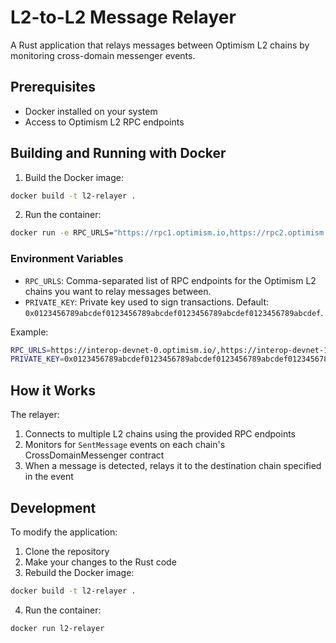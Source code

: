 # L2-to-L2 Message Relayer

A Rust application that relays messages between Optimism L2 chains by monitoring cross-domain messenger events.

## Prerequisites

- Docker installed on your system
- Access to Optimism L2 RPC endpoints

## Building and Running with Docker

1. Build the Docker image:
```bash
docker build -t l2-relayer .
```

2. Run the container:
```bash
docker run -e RPC_URLS="https://rpc1.optimism.io,https://rpc2.optimism.io" l2-relayer
```

### Environment Variables

- `RPC_URLS`: Comma-separated list of RPC endpoints for the Optimism L2 chains you want to relay messages between.
- `PRIVATE_KEY`: Private key used to sign transactions. Default: `0x0123456789abcdef0123456789abcdef0123456789abcdef0123456789abcdef`.

Example:
```bash
RPC_URLS=https://interop-devnet-0.optimism.io/,https://interop-devnet-1.optimism.io/
PRIVATE_KEY=0x0123456789abcdef0123456789abcdef0123456789abcdef0123456789abcdef
```

## How it Works

The relayer:
1. Connects to multiple L2 chains using the provided RPC endpoints
2. Monitors for `SentMessage` events on each chain's CrossDomainMessenger contract
3. When a message is detected, relays it to the destination chain specified in the event

## Development

To modify the application:

1. Clone the repository
2. Make your changes to the Rust code
3. Rebuild the Docker image:
```bash
docker build -t l2-relayer .
```
4. Run the container:
```bash
docker run l2-relayer
```
